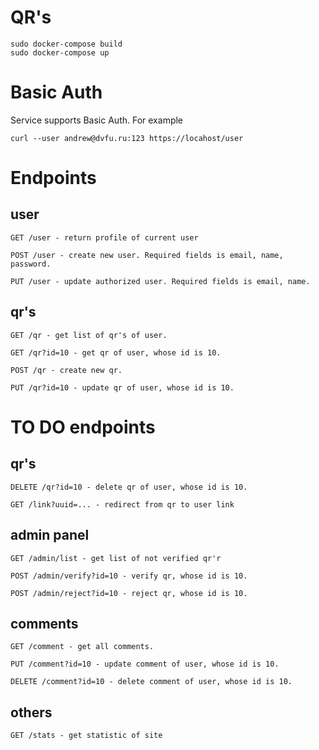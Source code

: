 QR's
====

```
sudo docker-compose build
sudo docker-compose up
```

# Basic Auth
Service supports Basic Auth. For example

```
curl --user andrew@dvfu.ru:123 https://locahost/user
```

# Endpoints

## user

```
GET /user - return profile of current user
```

```
POST /user - create new user. Required fields is email, name, password.
```

```
PUT /user - update authorized user. Required fields is email, name.
```

## qr's

```
GET /qr - get list of qr's of user.
```

```
GET /qr?id=10 - get qr of user, whose id is 10.
```

```
POST /qr - create new qr.
```

```
PUT /qr?id=10 - update qr of user, whose id is 10.
```

# TO DO endpoints

## qr's


```
DELETE /qr?id=10 - delete qr of user, whose id is 10.
```

```
GET /link?uuid=... - redirect from qr to user link
```

## admin panel

```
GET /admin/list - get list of not verified qr'r
```

```
POST /admin/verify?id=10 - verify qr, whose id is 10.
```

```
POST /admin/reject?id=10 - reject qr, whose id is 10.
```

## comments

```
GET /comment - get all comments.
```

```
PUT /comment?id=10 - update comment of user, whose id is 10.
```

```
DELETE /comment?id=10 - delete comment of user, whose id is 10.
```

## others

```
GET /stats - get statistic of site
```
